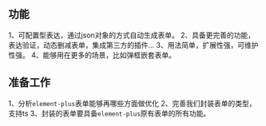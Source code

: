 ## 功能

1、可配置型表达，通过json对象的方式自动生成表单。
2、具备更完善的功能，表达验证，动态删减表单，集成第三方的插件...
3、用法简单，扩展性强，可维护性强。
4、能够用在更多的场景，比如弹框嵌套表单。

## 准备工作

1、分析`element-plus`表单能够再哪些方面做优化
2、完善我们封装表单的类型，支持ts
3、封装的表单要具备`element-plus`原有表单的所有功能。
